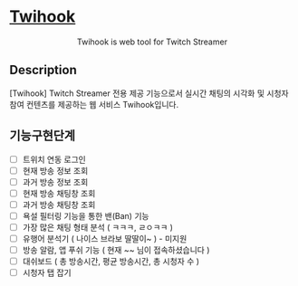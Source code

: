 

<p align="center">
  <a href="http://nestjs.com/" target="blank"><h1>Twihook</h1></a>
</p>
<p align="center">Twihook is web tool for Twitch Streamer</p>

  <!--[![Backers on Open Collective](https://opencollective.com/nest/backers/badge.svg)](https://opencollective.com/nest#backer)
  [![Sponsors on Open Collective](https://opencollective.com/nest/sponsors/badge.svg)](https://opencollective.com/nest#sponsor)-->

## Description
[Twihook] Twitch Streamer 전용 제공 기능으로서 실시간 채팅의 시각화 및 시청자 참여 컨텐츠를 제공하는 웹 서비스 Twihook입니다.

## 기능구현단계
- [ ] 트위치 연동 로그인
- [ ] 현재 방송 정보 조회
- [ ] 과거 방송 정보 조회
- [ ] 현재 방송 채팅창 조회
- [ ] 과거 방송 채팅창 조회
- [ ] 욕설 필터링 기능을 통한 밴(Ban) 기능
- [ ] 가장 많은 채팅 형태 분석 ( ㅋㅋㅋ, ㄹㅇㅋㅋ )
- [ ] 유행어 분석기 ( 나이스 브라보 딸딸이~ ) - 미지원
- [ ] 방송 알람, 앱 푸쉬 기능 ( 현재 ~~ 님이 접속하셨습니다 )
- [ ] 대쉬보드 ( 총 방송시간, 평균 방송시간, 총 시청자 수 )
- [ ] 시청자 탭 잡기
